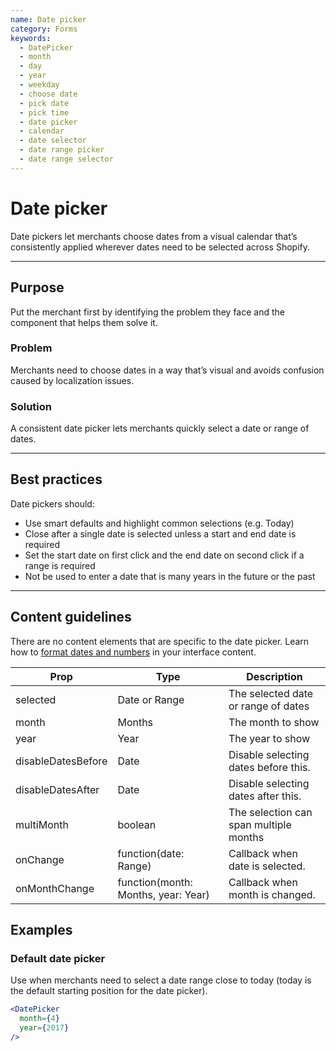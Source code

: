 ```yaml
---
name: Date picker
category: Forms
keywords:
  - DatePicker
  - month
  - day
  - year
  - weekday
  - choose date
  - pick date
  - pick time
  - date picker
  - calendar
  - date selector
  - date range picker
  - date range selector
---
```


# Date picker
Date pickers let merchants choose dates from a visual calendar that’s
consistently applied wherever dates need to be selected across Shopify.

---

## Purpose

Put the merchant first by identifying the problem they face and the component that helps them solve it.

### Problem

Merchants need to choose dates in a way that’s visual and avoids confusion
caused by localization issues.

### Solution

A consistent date picker lets merchants quickly select a date or range of
dates.

---

## Best practices

Date pickers should:

* Use smart defaults and highlight common selections (e.g. Today)
* Close after a single date is selected unless a start and end date is required
* Set the start date on first click and the end date on second click if a range
is required
* Not be used to enter a date that is many years in the future or the past

---

## Content guidelines
There are no content elements that are specific to the date picker.
Learn how to [format dates and numbers](/content/grammar-and-mechanics#dates-and-numbers) in your interface content.

| Prop | Type | Description |
| ---- | ---- | ----------- |
| selected | Date or Range | The selected date or range of dates |
| month | Months | The month to show |
| year | Year | The year to show |
| disableDatesBefore | Date | Disable selecting dates before this. |
| disableDatesAfter | Date |  Disable selecting dates after this.|
| multiMonth | boolean | The selection can span multiple months |
| onChange | function(date: Range) | Callback when date is selected. |
| onMonthChange | function(month: Months, year: Year) | Callback when month is changed. |

## Examples

### Default date picker

Use when merchants need to select a date range close to today (today is the default starting position for the date picker).

```jsx
<DatePicker
  month={4}
  year={2017}
/>
```
